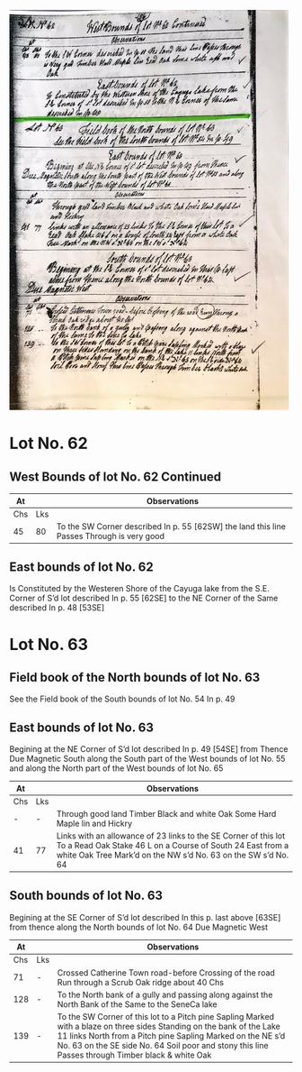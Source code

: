 ![page 56](../image/fieldbook/ovid-page-56.jpg)

# Lot No. 62

## West Bounds of lot No. 62 Continued

| At |    | Observations |
| -- | -- | ------------ |
| Chs | Lks | |
45 | 80 | To the SW Corner described In p. 55 [62SW] the land this line Passes Through is very good | Timber Hard Maple lin Read Oak Some white ash and Oak

## East bounds of lot No. 62

Is Constituted by the Westeren Shore of the Cayuga lake from the S.E. Corner of S’d lot described In p. 55 [62SE] to the NE Corner of the Same described In p. 48 [53SE]

# Lot No. 63

## Field book of the North bounds of lot No. 63

See the Field book of the South bounds of lot No. 54 In p. 49

## East bounds of lot No. 63
Begining at the NE Corner of S’d lot described In p. 49 [54SE]  from Thence Due Magnetic South along the South part of the West bounds of lot No. 55 and along the North part of the West bounds of lot No. 65

| At |    | Observations |
| -- | -- | ------------ |
| Chs | Lks | |
| - | - | Through good land Timber Black and white Oak Some Hard Maple lin and Hickry |
41 | 77 | Links with an allowance of 23 links to the SE Corner of this lot To a Read Oak Stake 46 L on a Course of South 24 East from a white Oak Tree Mark’d on the NW s’d No. 63 on the SW s’d No. 64

## South bounds of lot No. 63
Begining at the SE Corner of S’d lot described In this p. last above [63SE] from thence along the North bounds of lot No. 64 Due Magnetic West

| At |    | Observations |
| -- | -- | ------------ |
| Chs | Lks | |
71 | - | Crossed Catherine Town road-before Crossing of the road Run through a Scrub Oak ridge about 40 Chs 
128 | - | To the North bank of a gully and passing along against the North Bank of the Same to the SeneCa lake
139 | - | To the SW Corner of this lot to a Pitch pine Sapling Marked with a blaze on three sides Standing on the bank of the Lake 11 links North from a Pitch pine Sapling Marked on the NE s’d No. 63 on the SE side No. 64 Soil poor and stony this line Passes through Timber black & white Oak
